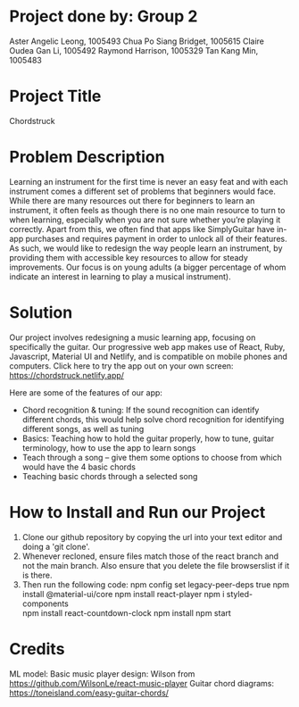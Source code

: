 # Project done by: Group 2
Aster Angelic Leong, 1005493
Chua Po Siang Bridget, 1005615
Claire Oudea Gan Li, 1005492
Raymond Harrison, 1005329
Tan Kang Min, 1005483

# Project Title
Chordstruck

# Problem Description
Learning an instrument for the first time is never an easy feat and with each instrument comes a different set of problems that beginners would face. While there are many resources out there for beginners to learn an instrument, it often feels as though there is no one main resource to turn to when learning, especially when you are not sure whether you’re playing it correctly. Apart from this, we often find that apps like SimplyGuitar have in-app purchases and requires payment in order to unlock all of their features. As such, we would like to redesign the way people learn an instrument, by providing them with accessible key resources to allow for steady improvements. Our focus is on young adults (a bigger percentage of whom indicate an interest in learning to play a musical instrument).

# Solution
Our project involves redesigning a music learning app, focusing on specifically the guitar. Our progressive web app makes use of React, Ruby, Javascript, Material UI and Netlify, and is compatible on mobile phones and computers. Click here to try the app out on your own screen: https://chordstruck.netlify.app/ 

Here are some of the features of our app:
- Chord recognition & tuning: If the sound recognition can identify different chords, this would help solve chord recognition for identifying different songs, as well as tuning 
- Basics: Teaching how to hold the guitar properly, how to tune, guitar terminology, how to use the app to learn songs
- Teach through a song – give them some options to choose from which would have the 4 basic chords  
- Teaching basic chords through a selected song 

# How to Install and Run our Project
1. Clone our github repository by copying the url into your text editor and doing a 'git clone'.
2. Whenever recloned, ensure files match those of the react branch and not the main branch. Also ensure that you delete the file browserslist if it is there. 
3. Then run the following code:
        npm config set legacy-peer-deps true 
        npm install @material-ui/core
        npm install react-player
        npm i styled-components       
        npm install react-countdown-clock
        npm install
        npm start

# Credits
ML model: 
Basic music player design: Wilson from https://github.com/WilsonLe/react-music-player
Guitar chord diagrams: https://toneisland.com/easy-guitar-chords/
